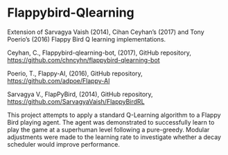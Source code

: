 # Flappybird-Qlearning
Extension of Sarvagya Vaish (2014), Cihan Ceyhan’s (2017) and Tony Poerio’s (2016) Flappy Bird Q learning implementations. 

Ceyhan, C., Flappybird-qlearning-bot, (2017), GitHub repository, https://github.com/chncyhn/flappybird-qlearning-bot

Poerio, T., Flappy-AI, (2016), GitHub repository, https://github.com/adpoe/Flappy-AI

Sarvagya V., FlapPyBird, (2014), GitHub repository, https://github.com/SarvagyaVaish/FlappyBirdRL


This project attempts to apply a standard Q-Learning algorithm to a Flappy Bird playing agent. 
The agent was demonstrated to successfully learn to play the game at a superhuman level following a pure-greedy. 
Modular adjustments were made to the learning rate to investigate whether a decay scheduler would improve performance.
